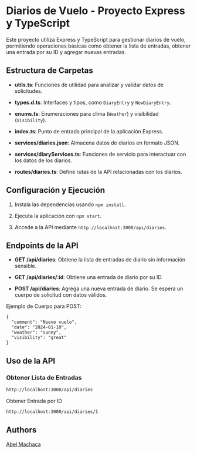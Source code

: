 # Diarios de Vuelo - Proyecto Express y TypeScript

Este proyecto utiliza Express y TypeScript para gestionar diarios de vuelo, permitiendo operaciones básicas como obtener la lista de entradas, obtener una entrada por su ID y agregar nuevas entradas.

## Estructura de Carpetas

- **utils.ts**: Funciones de utilidad para analizar y validar datos de solicitudes.
  
- **types.d.ts**: Interfaces y tipos, como `DiaryEntry` y `NewDiaryEntry`.
  
- **enums.ts**: Enumeraciones para clima (`Weather`) y visibilidad (`Visibility`).
  
- **index.ts**: Punto de entrada principal de la aplicación Express.
  
- **services/diaries.json**: Almacena datos de diarios en formato JSON.
  
- **services/diaryServices.ts**: Funciones de servicio para interactuar con los datos de los diarios.
  
- **routes/diaries.ts**: Define rutas de la API relacionadas con los diarios.

## Configuración y Ejecución

1. Instala las dependencias usando `npm install`.
  
2. Ejecuta la aplicación con `npm start`.
  
3. Accede a la API mediante `http://localhost:3000/api/diaries`.

## Endpoints de la API

- **GET /api/diaries**: Obtiene la lista de entradas de diario sin información sensible.

- **GET /api/diaries/:id**: Obtiene una entrada de diario por su ID.

- **POST /api/diaries**: Agrega una nueva entrada de diario. Se espera un cuerpo de solicitud con datos válidos.

Ejemplo de Cuerpo para POST:
```
{
  "comment": "Nuevo vuelo",
  "date": "2024-01-10",
  "weather": "sunny",
  "visibility": "great"
}
```

## Uso de la API

### Obtener Lista de Entradas

```bash
http://localhost:3000/api/diaries
```

Obtener Entrada por ID
```bash
http://localhost:3000/api/diaries/1
```
## Authors
[Abel Machaca](https://www.linkedin.com/in/abelmachaca/)
